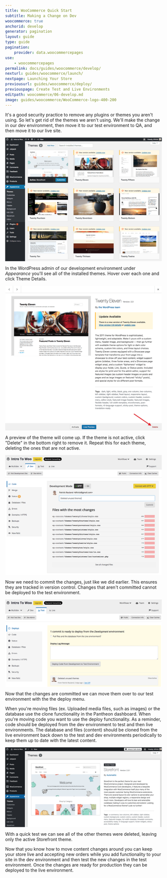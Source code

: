```yaml
---
title: WooCommerce Quick Start
subtitle: Making a Change on Dev
woocommerce: true
anchorid: develop
generator: pagination
layout: guide
type: guide
pagination:
    provider: data.woocommercepages
use:
    - woocommercepages
permalink: docs/guides/woocommerce/develop/
nexturl: guides/woocommerce/launch/
nextpage: Launching Your Store
previousurl: guides/woocommerce/deploy/
previouspage: Create Test and Live Environments
editpath: woocommerce/06-develop.md
image: guides/woocommerce/WooCommerce-logo-400-200
---
```

It's a good security practice to remove any plugins or themes you aren't using. So let's get rid of the themes we aren't using. We'll make the change in our dev environment, then move it to our test environment to QA, and then move it to our live site.

<p style="text-align:center;">
    <img align="center" src="/source/docs/assets/images/guides/woocommerce/27-WordPress-dashboard-theme-list.png" style="max-width:100%;" alt="WordPress dashboard theme screen">
</p>

In the WordPress admin of our development environment under _Appearance_ you'll see all of the installed themes. Hover over each one and click Theme Details.

<p style="text-align:center;">
    <img align="center" src="/source/docs/assets/images/guides/woocommerce/28-WordPress-dashboard-delete-theme.png" style="max-width:100%;" alt="Deleting a theme in the WordPress dashboard">
</p>

A preview of the theme will come up. If the theme is not active, click "Delete" in the bottom right to remove it. Repeat this for each theme, deleting the ones that are not active.

<p style="text-align:center;">
    <img align="center" src="/source/docs/assets/images/guides/woocommerce/29-Pantheon-dashboard-deleted-theme-file-changes.png" style="max-width:100%;" alt="Deleted files list in the Pantheon dashboard">
</p>

Now we need to commit the changes, just like we did earlier. This ensures they are tracked in version control. Changes that aren't committed cannot be deployed to the test environment.

<p style="text-align:center;">
    <img align="center" src="/source/docs/assets/images/guides/woocommerce/30-Pantheon-dashboard-deleted-theme-deployment.jpg" style="max-width:100%;" alt="Pantheon dashboard deployment log with deleted themes">
</p>

Now that the changes are committed we can move them over to our test environment with the the deploy menu.

When you're moving files (ex. Uploaded media files, such as images) or the database use the clone functionality in the Pantheon dashboard. When you're moving code you want to use the deploy functionality. As a reminder, code should be deployed from the dev environment to test and then live environments. The database and files (content) should be cloned from the live environment back down to the test and dev environments periodically to keep them up to date with the latest content.

<p style="text-align:center;">
    <img align="center" src="/source/docs/assets/images/guides/woocommerce/31-WordPress-dashboard-single-theme.png" style="max-width:100%;" alt="The WordPress dashboard showing only a single theme installed">
</p>

With a quick test we can see all of the other themes were deleted, leaving only the active  Storefront theme.

Now that you know how to move content changes around you can keep your store live and accepting new orders while you add functionality to your site in the dev environment and then test the new changes in the test environment. Once the changes are ready for production they can be deployed to the live environment.
